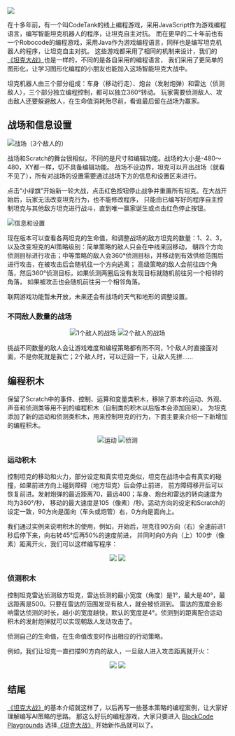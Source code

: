 ![](/2024/0201/tankwar.png)

在十多年前，有一个叫CodeTank的线上编程游戏，采用JavaScript作为游戏编程语言，编写智能坦克机器人的程序，让坦克自主对抗。
而在更早的二十年前也有一个Robocode的编程游戏，采用Java作为游戏编程语言，同样也是编写坦克机器人的程序，让坦克自主对抗。
这些游戏都采用了相同的机制来设计，我们的[《坦克大战》](https://make.blockcode.fun/)也是一样的，不同的是各自采用的编程语言，
我们采用了更简单的图形化，让学习图形化编程的小朋友也能加入这场智能坦克大战中。

坦克机器人由三个部分组成：车身（移动行走）、炮台（发射炮弹）和雷达（侦测敌人），三个部分独立编程控制，都可以独立360°转动。
玩家需要侦测敌人、攻击敌人还要躲避敌人，在生命值消耗殆尽前，看谁最后留在战场为赢家。

## 战场和信息设置

![](/2024/0201/stage.png '战场（3个敌人的）')

战场和Scratch的舞台很相似，不同的是尺寸和编辑功能。战场的大小是-480～480，XY都一样，切不具备编辑功能。
战场不设边界，坦克可以开出战场（就看不见了），所有对战场的设置需要通过战场下方的信息和设置区来进行。

点击“小绿旗”开始新一轮大战，点击红色按钮停止战争并重置所有坦克。在大战开始后，玩家无法改变坦克行为，也不能修改程序，
只能由已编写好的程序自主控制坦克与其他敌方坦克进行战斗，直到唯一赢家诞生或点击红色停止按钮。

![](/2024/0201/info.png '信息和设置')

现在版本可以查看各两坦克的生命值，和调整战场的敌方坦克的数量：1、2、3，以及改变坦克的AI策略级别：简单策略的敌人只会在中线来回移动，
朝四个方向侦测目标进行攻击；中等策略的敌人会360°侦测目标，并移动到有效供给范围后进行攻击，在被攻击后会随机往一个方向逃离；
高级策略的敌人会前往四个角落，然后360°侦测目标，如果侦测两圈后没有发现目标就随机前往另一个相邻的角落，
如果被攻击也会随机前往另一个相邻角落。

联网游戏功能暂未开放，未来还会有战场的天气和地形的调整设置。

### 不同敌人数量的战场

<center>

![](/2024/0201/stage1.png '1个敌人的战场')
![](/2024/0201/stage2.png '2个敌人的战场')

</center>

挑战不同数量的敌人会让游戏难度和编程策略都有所不同，1个敌人时直接面对面，不是你死就是我亡；2个敌人时，可以迂回一下，让敌人先拼……

## 编程积木

保留了Scratch中的事件、控制、运算和变量类积木，移除了原本的运动、外观、声音和侦测类等用不到的编程积木（自制类的积木以后版本会添加回来）。
为坦克添加了新的运动和侦测类积木，用来控制坦克的行为，下面主要来介绍一下新增加的编程积木。

<center>

![](/2024/0201/motion.png '运动')
![](/2024/0201/sensing.png '侦测')

</center>

### 运动积木

控制坦克的移动和火力，部分设定和真实坦克类似，坦克在战场中会有真实的碰撞，如果前进方向上碰到障碍（地方坦克）后会停止前进，
前方障碍移开后可以恢复前进。发射炮弹的最近距离70，最远400；车身、炮台和雷达的转向速度为均为360°/秒，
移动的最大速度是105（像素）/秒。运动方向的设定和Scratch的设定一致，90方向是面向（车头或炮管）右，0方向是面向上。

我们通过实例来说明积木的使用，例如，开始后，坦克往90方向（右）全速前进1秒后停下来，向右转45°后再50%的速度前进，
并同时向0方向（上）100步（像素）距离开火，我们可以这样编写程序：

<center>

![](/2024/0201/example1.png)
![](/2024/0201/example1.gif)

</center>

### 侦测积木

控制坦克雷达侦测敌方坦克，雷达侦测的最小宽度（角度）是1°，最大是40°，最远距离是500。只要在雷达的范围发现有敌人，就会被侦测到。
雷达的宽度会影响雷达侦测的时长，越小的宽度越快，默认的宽度是4°。侦测到的距离配合运动积木的发射炮弹就可以实现朝敌人发动攻击了。

侦测自己的生命值，在生命值改变时作出相应的行动策略。

例如，我们让坦克一直扫描90方向的敌人，一旦敌人进入攻击距离就开火：

<center>

![](/2024/0201/example2.png)
![](/2024/0201/example2.gif)

</center>

## 结尾

[《坦克大战》](https://make.blockcode.fun/)的基本介绍就这样了，以后再写一些基本策略的编程案例，让大家好理解编写AI策略的思路。
那这么好玩的编程游戏，大家只要进入 [BlockCode Playgrounds](https://make.blockcode.fun/) 选择[《坦克大战》](https://make.blockcode.fun/)
开始新作品就可以了。
